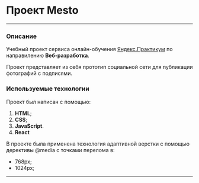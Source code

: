 # __Проект Mesto__
---
### Описание
Учебный проект сервиса онлайн-обучения [Яндекс.Практикум](https://practicum.yandex.ru) по направилению __Веб-разработка__.

Проект представляет из себя прототип социальной сети для публикации фотографий с подписями.

### Используемые технологии
Проект был написан с помощью:
1. __HTML__;
2. __CSS__;
3. __JavaScript__.
4. __React__

В проекте была применена технология адаптивной верстки с помощью дерективы @media с точками перелома в:
* 768px;
* 1024px;
---
